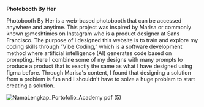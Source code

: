 **Photobooth By Her**

Photobooth By Her is a web-based photobooth that can be accessed anywhere and anytime. This project was inspired by Marisa or commonly known @meshtimes on Instagram who is a product designer at Sans Francisco. The purpose of I designed this website is to train and explore my coding skills through “Vibe Coding,” which is a software development method where artificial intelligence (AI) generates code based on prompting. Here I combine some of my designs with many prompts to produce a product that is exactly the same as what I have designed using figma before. Through Marisa's content, I found that designing a solution from a problem is fun and I shouldn't have to solve a huge problem to start creating a solution.

![NamaLengkap_Portofolio_Academy pdf (5)](https://github.com/user-attachments/assets/7da90560-a4be-4374-a64c-e765fb365d3b)
